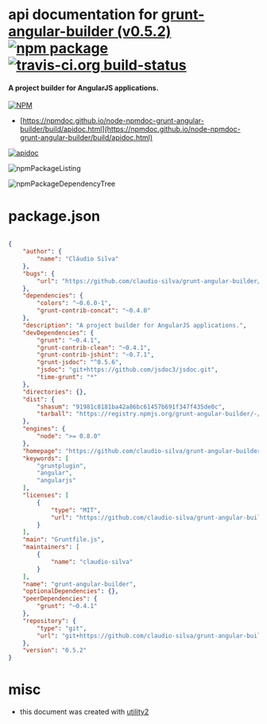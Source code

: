 # api documentation for  [grunt-angular-builder (v0.5.2)](https://github.com/claudio-silva/grunt-angular-builder)  [![npm package](https://img.shields.io/npm/v/npmdoc-grunt-angular-builder.svg?style=flat-square)](https://www.npmjs.org/package/npmdoc-grunt-angular-builder) [![travis-ci.org build-status](https://api.travis-ci.org/npmdoc/node-npmdoc-grunt-angular-builder.svg)](https://travis-ci.org/npmdoc/node-npmdoc-grunt-angular-builder)
#### A project builder for AngularJS applications.

[![NPM](https://nodei.co/npm/grunt-angular-builder.png?downloads=true&downloadRank=true&stars=true)](https://www.npmjs.com/package/grunt-angular-builder)

- [https://npmdoc.github.io/node-npmdoc-grunt-angular-builder/build/apidoc.html](https://npmdoc.github.io/node-npmdoc-grunt-angular-builder/build/apidoc.html)

[![apidoc](https://npmdoc.github.io/node-npmdoc-grunt-angular-builder/build/screenCapture.buildCi.browser.%252Ftmp%252Fbuild%252Fapidoc.html.png)](https://npmdoc.github.io/node-npmdoc-grunt-angular-builder/build/apidoc.html)

![npmPackageListing](https://npmdoc.github.io/node-npmdoc-grunt-angular-builder/build/screenCapture.npmPackageListing.svg)

![npmPackageDependencyTree](https://npmdoc.github.io/node-npmdoc-grunt-angular-builder/build/screenCapture.npmPackageDependencyTree.svg)



# package.json

```json

{
    "author": {
        "name": "Cláudio Silva"
    },
    "bugs": {
        "url": "https://github.com/claudio-silva/grunt-angular-builder/issues"
    },
    "dependencies": {
        "colors": "~0.6.0-1",
        "grunt-contrib-concat": "~0.4.0"
    },
    "description": "A project builder for AngularJS applications.",
    "devDependencies": {
        "grunt": "~0.4.1",
        "grunt-contrib-clean": "~0.4.1",
        "grunt-contrib-jshint": "~0.7.1",
        "grunt-jsdoc": "^0.5.6",
        "jsdoc": "git+https://github.com/jsdoc3/jsdoc.git",
        "time-grunt": "*"
    },
    "directories": {},
    "dist": {
        "shasum": "91981c8181ba42a86bc61457b691f347f435de0c",
        "tarball": "https://registry.npmjs.org/grunt-angular-builder/-/grunt-angular-builder-0.5.2.tgz"
    },
    "engines": {
        "node": ">= 0.8.0"
    },
    "homepage": "https://github.com/claudio-silva/grunt-angular-builder",
    "keywords": [
        "gruntplugin",
        "angular",
        "angularjs"
    ],
    "licenses": [
        {
            "type": "MIT",
            "url": "https://github.com/claudio-silva/grunt-angular-builder/blob/master/LICENSE"
        }
    ],
    "main": "Gruntfile.js",
    "maintainers": [
        {
            "name": "claudio-silva"
        }
    ],
    "name": "grunt-angular-builder",
    "optionalDependencies": {},
    "peerDependencies": {
        "grunt": "~0.4.1"
    },
    "repository": {
        "type": "git",
        "url": "git+https://github.com/claudio-silva/grunt-angular-builder.git"
    },
    "version": "0.5.2"
}
```



# misc
- this document was created with [utility2](https://github.com/kaizhu256/node-utility2)

